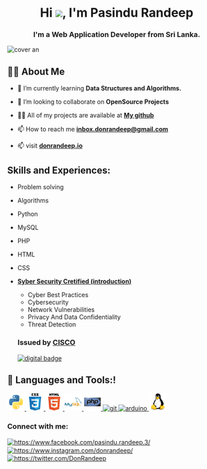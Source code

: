 <!--<p align="center">
<a href="#"> <img src="https://user-images.githubusercontent.com/86055057/155875208-7cd297a1-a3ab-4299-9bed-41a8d85b1aac.gif" width="auto"></a>
</p> -->
<h1 align="center">Hi <img src="https://raw.githubusercontent.com/MartinHeinz/MartinHeinz/master/wave.gif" width="30px">, I'm Pasindu  Randeep</h1>
<h3 align="center">I'm a Web Application Developer from Sri Lanka.</h3>

![cover an](https://user-images.githubusercontent.com/86055057/171360217-c4cec94d-390c-415a-9c10-0ef30bf52e0b.gif)

## 🙋‍♂️ About Me

- 🌱 I’m currently learning **Data Structures and Algorithms.**

- 👯 I’m looking to collaborate on **OpenSource Projects**

- 👨‍💻 All of my projects are available at **[My github](https://github.com/donrandeep)**

- 📫 How to reach me **inbox.donrandeep@gmail.com**

- 📫 visit  **[donrandeep.io](https://donrandeep.github.io/)**


## Skills and Experiences:
* Problem solving
* Algorithms
* Python
* MySQL
* PHP
* HTML
* CSS
* **[Syber Security Cretified (introduction)](https://www.netacad.com/courses/cybersecurity/introduction-cybersecurity)**
   
   * Cyber Best Practices
   * Cybersecurity
   * Network Vulnerabilities
   * Privacy And Data Confidentiality
   * Threat Detection
  ### Issued by **[CISCO](https://www.credly.com/badges/4d28f3a4-cd12-42e7-adbe-d627dcb11961/public_url)**
  <a href="https://www.credly.com/badges/4d28f3a4-cd12-42e7-adbe-d627dcb11961/public_url/" target="blank"><img align="center" src="https://user-images.githubusercontent.com/86055057/155881648-1a95ffe7-ed65-4863-9c46-6c6cbbd884ec.png" alt="digital badge" height="100" width="100" /> </a>

## 🚀 Languages and Tools:!





<p align="left"> <a href="https://www.python.org" target="_blank" rel="noreferrer"> <img src="https://raw.githubusercontent.com/devicons/devicon/master/icons/python/python-original.svg" alt="python" width="40" height="40"/> </a>  <a href="https://www.w3schools.com/css/" target="_blank" rel="noreferrer"> <img src="https://raw.githubusercontent.com/devicons/devicon/master/icons/css3/css3-original-wordmark.svg" alt="css3" width="40" height="40"/> </a> <a href="https://www.w3.org/html/" target="_blank" rel="noreferrer"> <img src="https://raw.githubusercontent.com/devicons/devicon/master/icons/html5/html5-original-wordmark.svg" alt="html5" width="40" height="40"/> </a>  <a href="https://www.mysql.com/" target="_blank" rel="noreferrer"> <img src="https://raw.githubusercontent.com/devicons/devicon/master/icons/mysql/mysql-original-wordmark.svg" alt="mysql" width="40" height="40"/> </a> <a href="https://www.php.net" target="_blank" rel="noreferrer"> <img src="https://raw.githubusercontent.com/devicons/devicon/master/icons/php/php-original.svg" alt="php" width="40" height="40"/> </a> <a href="https://git-scm.com/downloads" target="_blank" rel="noreferrer"> <img src="https://www.vectorlogo.zone/logos/git-scm/git-scm-icon.svg" alt="git" width="40" height="40"/> </a><a href="https://www.arduino.cc/" target="_blank" rel="noreferrer"> <img src="https://cdn.worldvectorlogo.com/logos/arduino-1.svg" alt="arduino" width="40" height="40"/> <a href="https://www.linux.org/" target="_blank" rel="noreferrer"> <img src="https://raw.githubusercontent.com/devicons/devicon/master/icons/linux/linux-original.svg" alt="linux" width="40" height="40"/> </a> </p>

<h3 align="left">Connect with me:</h3>
<p align="left">



<a href="https://www.facebook.com/pasindu.randeep.3/" target="blank"><img align="center" src="https://raw.githubusercontent.com/rahuldkjain/github-profile-readme-generator/master/src/images/icons/Social/facebook.svg" alt="https://www.facebook.com/pasindu.randeep.3/" height="30" width="40" /> </a>
<a href="https://www.instagram.com/donrandeep/" target="blank"><img align="center" src="https://raw.githubusercontent.com/rahuldkjain/github-profile-readme-generator/master/src/images/icons/Social/instagram.svg" alt="https://www.instagram.com/donrandeep/" height="30" width="40" /> </a>
<a href="https://twitter.com/DonRandeep" target="blank"><img align="center" src="https://raw.githubusercontent.com/rahuldkjain/github-profile-readme-generator/master/src/images/icons/Social/twitter.svg" alt="https://twitter.com/DonRandeep" height="30" width="40" /> </a>   

</p>
